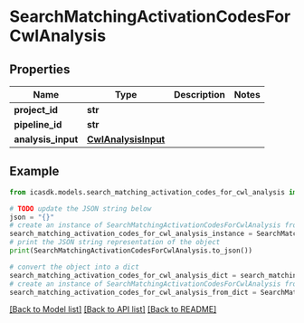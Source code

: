 # SearchMatchingActivationCodesForCwlAnalysis


## Properties

Name | Type | Description | Notes
------------ | ------------- | ------------- | -------------
**project_id** | **str** |  | 
**pipeline_id** | **str** |  | 
**analysis_input** | [**CwlAnalysisInput**](CwlAnalysisInput.md) |  | 

## Example

```python
from icasdk.models.search_matching_activation_codes_for_cwl_analysis import SearchMatchingActivationCodesForCwlAnalysis

# TODO update the JSON string below
json = "{}"
# create an instance of SearchMatchingActivationCodesForCwlAnalysis from a JSON string
search_matching_activation_codes_for_cwl_analysis_instance = SearchMatchingActivationCodesForCwlAnalysis.from_json(json)
# print the JSON string representation of the object
print(SearchMatchingActivationCodesForCwlAnalysis.to_json())

# convert the object into a dict
search_matching_activation_codes_for_cwl_analysis_dict = search_matching_activation_codes_for_cwl_analysis_instance.to_dict()
# create an instance of SearchMatchingActivationCodesForCwlAnalysis from a dict
search_matching_activation_codes_for_cwl_analysis_from_dict = SearchMatchingActivationCodesForCwlAnalysis.from_dict(search_matching_activation_codes_for_cwl_analysis_dict)
```
[[Back to Model list]](../README.md#documentation-for-models) [[Back to API list]](../README.md#documentation-for-api-endpoints) [[Back to README]](../README.md)


